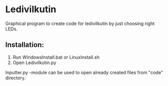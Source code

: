 # Ledivilkutin

Graphical program to create code for ledivilkutin by just choosing right LEDs.

## Installation:

1. Run WindowsInstall.bat or LinuxInstall.sh
2. Open Ledivilkutin.py

Inputter.py -module can be used to open already created files from "code" directory.
